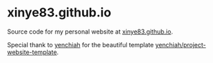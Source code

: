 # xinye83.github.io
 Source code for my personal website at [xinye83.github.io](https://xinye83.github.io/ "xinye83.github.io").

 Special thank to [yenchiah](https://github.com/yenchiah "yenchiah") for the beautiful template [yenchiah/project-website-template](https://github.com/yenchiah/project-website-template "yenchiah/project-website-template").
